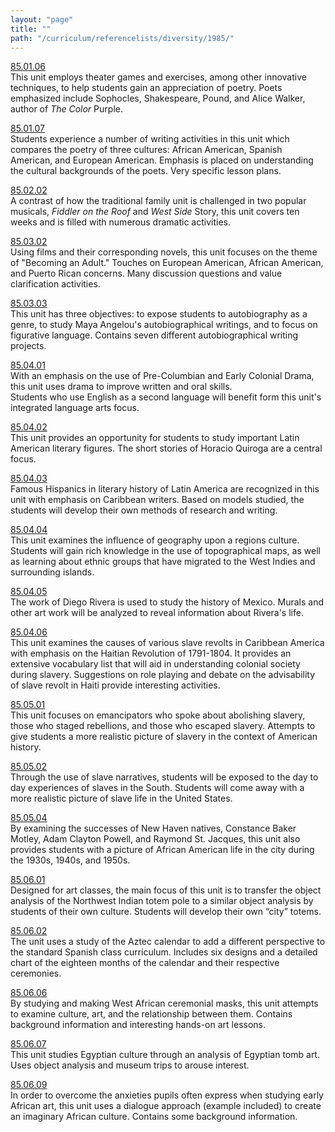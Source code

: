 ```yaml
---
layout: "page"
title: ""
path: "/curriculum/referencelists/diversity/1985/"
---
```

<main><a href="/curriculum/guides/1985/1/85.01.06.x.html">85.01.06</a> <br/> This unit employs theater games and exercises, among other innovative techniques, to help students gain an appreciation of poetry. Poets emphasized include Sophocles, Shakespeare, Pound, and Alice Walker, author of <i>The</i> <i>Color</i> Purple. <p> <a href="/curriculum/guides/1985/1/85.01.07.x.html">85.01.07</a> <br/> Students experience a number of writing activities in this unit which compares the poetry of three cultures: African American, Spanish American, and European American. Emphasis is placed on understanding the cultural backgrounds of the poets. Very specific lesson plans. </p><p> <a href="/curriculum/guides/1985/2/85.02.02.x.html">85.02.02</a> <br/> A contrast of how the traditional family unit is challenged in two popular musicals, <i>Fiddler</i> <i>on</i> <i>the</i> <i>Roof</i> and <i>West</i> <i>Side</i> Story, this unit covers ten weeks and is filled with numerous dramatic activities. </p><p> <a href="/curriculum/guides/1985/3/85.03.02.x.html">85.03.02</a> <br/> Using films and their corresponding novels, this unit focuses on the theme of "Becoming an Adult." Touches on European American, African American, and Puerto Rican concerns. Many discussion questions and value clarification activities. </p><p> <a href="/curriculum/guides/1985/3/85.03.03.x.html">85.03.03</a> <br/> This unit has three objectives: to expose students to autobiography as a genre, to study Maya Angelou's autobiographical writings, and to focus on figurative language. Contains seven different autobiographical writing projects. </p><p> <a href="/curriculum/guides/1985/4/85.04.01.x.html">85.04.01</a> <br/> With an emphasis on the use of Pre-Columbian and Early Colonial Drama, this unit uses drama to improve written and oral skills. <br/> Students who use English as a second language will benefit form this unit's integrated language arts focus. </p><p> <a href="/curriculum/guides/1985/4/85.04.02.x.html">85.04.02</a> <br/> This unit provides an opportunity for students to study important Latin American literary figures. The short stories of Horacio Quiroga are a central focus. </p><p> <a href="/curriculum/guides/1985/4/85.04.03.x.html">85.04.03</a> <br/> Famous Hispanics in literary history of Latin America are recognized in this unit with emphasis on Caribbean writers. Based on models studied, the students will develop their own methods of research and writing. </p><p> <a href="/curriculum/guides/1985/4/85.04.04.x.html">85.04.04</a> <br/> This unit examines the influence of geography upon a regions culture. Students will gain rich knowledge in the use of topographical maps, as well as learning about ethnic groups that have migrated to the West Indies and surrounding islands. </p><p> <a href="/curriculum/guides/1985/4/85.04.05.x.html">85.04.05</a> <br/> The work of Diego Rivera is used to study the history of Mexico. Murals and other art work will be analyzed to reveal information about Rivera's life. </p><p> <a href="/curriculum/guides/1985/4/85.04.06.x.html">85.04.06</a> <br/> This unit examines the causes of various slave revolts in Caribbean America with emphasis on the Haitian Revolution of 1791-1804. It provides an extensive vocabulary list that will aid in understanding colonial society during slavery. Suggestions on role playing and debate on the advisability of slave revolt in Haiti provide interesting activities. </p><p> <a href="/curriculum/guides/1985/5/85.05.01.x.html">85.05.01</a> <br/> This unit focuses on emancipators who spoke about abolishing slavery, those who staged rebellions, and those who escaped slavery. Attempts to give students a more realistic picture of slavery in the context of American history. </p><p> <a href="/curriculum/guides/1985/5/85.05.02.x.html">85.05.02</a> <br/> Through the use of slave narratives, students will be exposed to the day to day experiences of slaves in the South. Students will come away with a more realistic picture of slave life in the United States. </p><p> <a href="/curriculum/guides/1985/5/85.05.04.x.html">85.05.04</a> <br/> By examining the successes of New Haven natives, Constance Baker Motley, Adam Clayton Powell, and Raymond St. Jacques, this unit also provides students with a picture of African American life in the city during the 1930s, 1940s, and 1950s. </p><p> <a href="/curriculum/guides/1985/6/85.06.01.x.html">85.06.01</a> <br/> Designed for art classes, the main focus of this unit is to transfer the object analysis of the Northwest Indian totem pole to a similar object analysis by students of their own culture. Students will develop their own “city” totems. </p><p> <a href="/curriculum/guides/1985/6/85.06.02.x.html">85.06.02</a> <br/> The unit uses a study of the Aztec calendar to add a different perspective to the standard Spanish class curriculum. Includes six designs and a detailed chart of the eighteen months of the calendar and their respective ceremonies. </p><p> <a href="/curriculum/guides/1985/6/85.06.06.x.html">85.06.06</a> <br/> By studying and making West African ceremonial masks, this unit attempts to examine culture, art, and the relationship between them. Contains background information and interesting hands-on art lessons. </p><p> <a href="/curriculum/guides/1985/6/85.06.07.x.html">85.06.07</a> <br/> This unit studies Egyptian culture through an analysis of Egyptian tomb art. Uses object analysis and museum trips to arouse interest. </p><p> <a href="/curriculum/guides/1985/6/85.06.09.x.html">85.06.09</a> <br/> In order to overcome the anxieties pupils often express when studying early African art, this unit uses a dialogue approach (example included) to create an imaginary African culture. Contains some background information. <br/> <br/>
</p></main>
